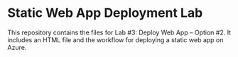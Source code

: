 # Static Web App Deployment Lab
This repository contains the files for Lab #3: Deploy Web App – Option #2. It includes an HTML file and the workflow for deploying a static web app on Azure.
